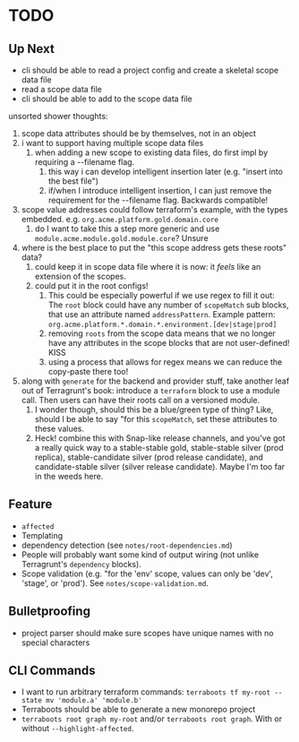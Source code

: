# TODO

## Up Next

- cli should be able to read a project config and create a skeletal scope data file
- read a scope data file
- cli should be able to add to the scope data file

unsorted shower thoughts:

1. scope data attributes should be by themselves, not in an object
2. i want to support having multiple scope data files
   1. when adding a new scope to existing data files, do first impl by requiring
      a --filename flag.
      1. this way i can develop intelligent insertion later (e.g. "insert into
         the best file")
      2. if/when I introduce intelligent insertion, I can just remove the
         requirement for the --filename flag. Backwards compatible!
3. scope value addresses could follow terraform's example, with the types
   embedded. e.g. `org.acme.platform.gold.domain.core`
   1. do I want to take this a step more generic and use
      `module.acme.module.gold.module.core`? Unsure
4. where is the best place to put the "this scope address gets these roots"
   data?
   1. could keep it in scope data file where it is now: it *feels* like an
      extension of the scopes.
   2. could put it in the root configs!
      1. This could be especially powerful if we use regex to fill it out:
         The `root` block could have any number of `scopeMatch` sub blocks,
         that use an attribute named `addressPattern`. Example pattern:
         `org.acme.platform.*.domain.*.environment.[dev|stage|prod]`
      2. removing `roots` from the scope data means that we no longer have any
         attributes in the scope blocks that are not user-defined! KISS
      3. using a process that allows for regex means we can reduce the
         copy-paste there too!
5. along with `generate` for the backend and provider stuff, take another leaf
   out of Terragrunt's book: introduce a `terraform` block to use a module call.
   Then users can have their roots call on a versioned module.
   1. I wonder though, should this be a blue/green type of thing?
      Like, should I be able to say "for this `scopeMatch`, set these attributes
      to these values.
   2. Heck! combine this with Snap-like release channels, and you've got a
      really quick way to a stable-stable gold, stable-stable silver (prod
      replica), stable-candidate silver (prod release candidate), and
      candidate-stable silver (silver release candidate). Maybe I'm too far in
      the weeds here.

## Feature

- `affected`
- Templating
- dependency detection (see `notes/root-dependencies.md`)
- People will probably want some kind of output wiring (not unlike Terragrunt's
  `dependency` blocks).
- Scope validation (e.g. "for the 'env' scope, values can only be 'dev',
  'stage', or 'prod'). See `notes/scope-validation.md`.

## Bulletproofing

- project parser should make sure scopes have unique names with no special
  characters

## CLI Commands

- I want to run arbitrary terraform commands:
  `terraboots tf my-root -- state mv 'module.a' 'module.b'`
- Terraboots should be able to generate a new monorepo project
- `terraboots root graph my-root` and/or `terraboots root graph`. With or
  without `--highlight-affected`.
